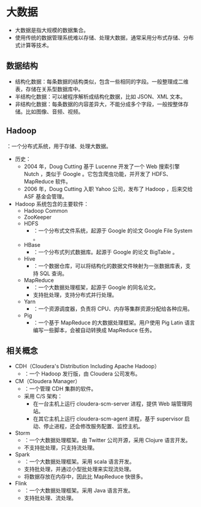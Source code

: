 # 大数据

- 大数据是指大规模的数据集合。
- 使用传统的数据管理系统难以存储、处理大数据，通常采用分布式存储、分布式计算等技术。

## 数据结构

- 结构化数据：每条数据的结构类似，包含一些相同的字段。一般整理成二维表，存储在关系型数据库中。
- 半结构化数据：可以被程序解析成结构化数据，比如 JSON、XML 文本。
- 非结构化数据：每条数据的内容差异大，不能分成多个字段，一般按整体存储。比如图像、音频、视频。

## Hadoop

：一个分布式系统，用于存储、处理大数据。
- 历史：
  - 2004 年，Doug Cutting 基于 Lucenne 开发了一个 Web 搜索引擎 Nutch ，类似于 Google 。它包含爬虫功能，并开发了 HDFS、MapReduce 软件。
  - 2006 年，Doug Cutting 入职 Yahoo 公司，发布了 Hadoop ，后来交给 ASF 基金会管理。
- Hadoop 系统包含的主要软件：
  - Hadoop Common
  - ZooKeeper
  - HDFS
    - ：一个分布式文件系统，起源于 Google 的论文 Google File System 。
  - HBase
    - ：一个分布式列式数据库。起源于 Google 的论文 BigTable 。
  - Hive
    - ：一个数据仓库，可以将结构化的数据文件映射为一张数据库表，支持 SQL 查询。
  - MapReduce
    - ：一个大数据处理框架，起源于 Google 的同名论文。
    - 支持批处理，支持分布式并行处理。
  - Yarn
    - ：一个资源调度器，负责将 CPU、内存等集群资源分配给各种应用。
  - Pig
    - ：一个基于 MapReduce 的大数据处理框架。用户使用 Pig Latin 语言编写一些脚本，会被自动转换成 MapReduce 任务。

## 相关概念

- CDH（Cloudera's Distribution Including Apache Hadoop）
  - ：一个 Hadoop 发行版，由 Cloudera 公司发布。
- CM（Cloudera Manager）
  - ：一个管理 CDH 集群的软件。
  - 采用 C/S 架构：
    - 在一台主机上运行 cloudera-scm-server 进程，提供 Web 端管理网站。
    - 在其它主机上运行 cloudera-scm-agent 进程，基于 supervisor 启动、停止进程，还会修改服务配置、监控主机。
- Storm
  - ：一个大数据处理框架。由 Twitter 公司开源，采用 Clojure 语言开发。
  - 不支持批处理，只支持流处理。
- Spark
  - ：一个大数据处理框架。采用 scala 语言开发。
  - 支持批处理，并通过小型批处理来实现流处理。
  - 将数据存放在内存中，因此比 MapReduce 快很多。
- Flink
  - ：一个大数据处理框架。采用 Java 语言开发。
  - 支持批处理、流处理。
